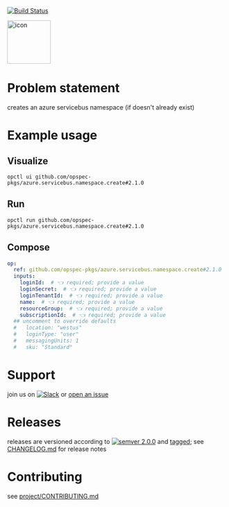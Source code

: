 [![Build Status](https://github.com/opspec-pkgs/azure.servicebus.namespace.create/workflows/build/badge.svg?branch=main)](https://github.com/opspec-pkgs/azure.servicebus.namespace.create/actions?query=workflow%3Abuild+branch%3Amain)

<img src="icon.svg" alt="icon" height="100px">

# Problem statement

creates an azure servicebus namespace (if doesn't already exist)

# Example usage

## Visualize

```shell
opctl ui github.com/opspec-pkgs/azure.servicebus.namespace.create#2.1.0
```

## Run

```
opctl run github.com/opspec-pkgs/azure.servicebus.namespace.create#2.1.0
```

## Compose

```yaml
op:
  ref: github.com/opspec-pkgs/azure.servicebus.namespace.create#2.1.0
  inputs:
    loginId:  # 👈 required; provide a value
    loginSecret:  # 👈 required; provide a value
    loginTenantId:  # 👈 required; provide a value
    name:  # 👈 required; provide a value
    resourceGroup:  # 👈 required; provide a value
    subscriptionId:  # 👈 required; provide a value
  ## uncomment to override defaults
  #   location: "westus"
  #   loginType: "user"
  #   messagingUnits: 1
  #   sku: "Standard"
```

# Support

join us on
[![Slack](https://img.shields.io/badge/slack-opctl-E01563.svg)](https://join.slack.com/t/opctl/shared_invite/zt-51zodvjn-Ul_UXfkhqYLWZPQTvNPp5w)
or
[open an issue](https://github.com/opspec-pkgs/azure.servicebus.namespace.create/issues)

# Releases

releases are versioned according to
[![semver 2.0.0](https://img.shields.io/badge/semver-2.0.0-brightgreen.svg)](http://semver.org/spec/v2.0.0.html)
and [tagged](https://git-scm.com/book/en/v2/Git-Basics-Tagging); see
[CHANGELOG.md](CHANGELOG.md) for release notes

# Contributing

see
[project/CONTRIBUTING.md](https://github.com/opspec-pkgs/project/blob/main/CONTRIBUTING.md)
